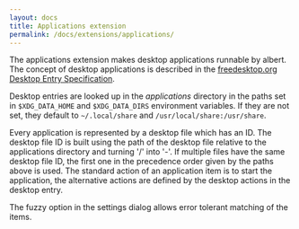 ```yaml
---
layout: docs
title: Applications extension
permalink: /docs/extensions/applications/
---
```


The applications extension makes desktop applications runnable by albert. The concept of desktop applications is described in the [freedesktop.org Desktop Entry Specification](https://specifications.freedesktop.org/desktop-entry-spec/latest/).

Desktop entries are looked up in the _applications_ directory in the paths set in `$XDG_DATA_HOME` and `$XDG_DATA_DIRS` environment variables. If they are not set, they default to `~/.local/share` and `/usr/local/share:/usr/share`.

Every application is represented by a desktop file which has an ID. The desktop file ID is built using the path of the desktop file relative to the applications directory and turning '/' into '-'. If multiple files have the same desktop file ID, the first one in the precedence order given by the paths above is used. The standard action of an application item is to start the application, the alternative actions are defined by the desktop actions in the desktop entry.

The fuzzy option in the settings dialog allows error tolerant matching of the items.
